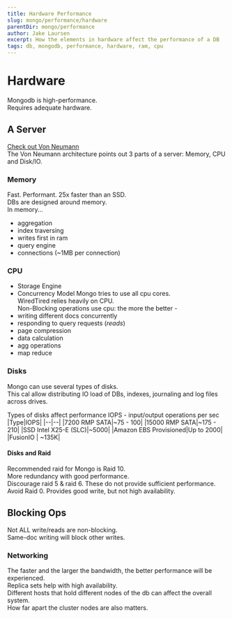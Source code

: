 ```yaml
---
title: Hardware Performance
slug: mongo/performance/hardware
parentDir: mongo/performance
author: Jake Laursen
excerpt: How the elements in hardware affect the performance of a DB
tags: db, mongodb, performance, hardware, ram, cpu
---
```


# Hardware

Mongodb is high-performance.  
Requires adequate hardware.

## A Server

[Check out Von Neumann](https://en.wikipedia.org/wiki/John_von_Neumann)  
The Von Neumann architecture points out 3 parts of a server: Memory, CPU and Disk/IO.

### Memory

Fast. Performant. 25x faster than an SSD.  
DBs are designed around memory.  
In memory...

- aggregation
- index traversing
- writes first in ram
- query engine
- connections (~1MB per connection)

### CPU

- Storage Engine
- Concurrency Model
  Mongo tries to use all cpu cores.  
  WiredTired relies heavily on CPU.  
  Non-Blocking operations use cpu: the more the better -
- writing different docs concurrently
- responding to query requests (_reads_)
- page compression
- data calculation
- agg operations
- map reduce

### Disks

Mongo can use several types of disks.  
This cal allow distributing IO load of DBs, indexes, journaling and log files across drives.

Types of disks affect performance
IOPS - input/output operations per sec  
|Type|IOPS|
|--|--|
|7200 RMP SATA|~75 - 100|
|15000 RMP SATA|~175 - 210|
|SSD Intel X25-E (SLC)|~5000|
|Amazon EBS Provisioned|Up to 2000|
|FusionIO | ~135K|

#### Disks and Raid

Recommended raid for Mongo is Raid 10.  
More redundancy with good performance.  
Discourage raid 5 & raid 6. These do not provide sufficient performance.  
Avoid Raid 0. Provides good write, but not high availability.

## Blocking Ops

Not ALL write/reads are non-blocking.  
Same-doc writing will block other writes.

### Networking

The faster and the larger the bandwidth, the better performance will be experienced.  
Replica sets help with high availability.  
Different hosts that hold different nodes of the db can affect the overall system.  
How far apart the cluster nodes are also matters.
